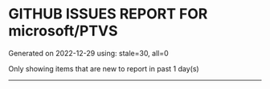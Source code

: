 
# GITHUB ISSUES REPORT FOR microsoft/PTVS


Generated on 2022-12-29 using: stale=30, all=0


Only showing items that are new to report in past 1 day(s)


---
